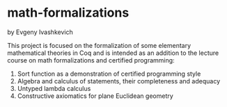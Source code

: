 # math-formalizations

by Evgeny Ivashkevich

This project is focused on the formalization of some elementary mathematical theories in Coq and is intended as an addition to the lecture course on math formalizations and certified programming:

1. Sort function as a demonstration of certified programming style
3. Algebra and calculus of statements, their completeness and adequacy
5. Untyped lambda calculus
7. Constructive axiomatics for plane Euclidean geometry

